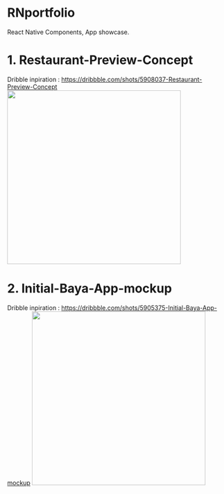 # RNportfolio
React Native Components, App showcase.

# 1. Restaurant-Preview-Concept
Dribble inpiration : https://dribbble.com/shots/5908037-Restaurant-Preview-Concept
<img src="https://cdn.dribbble.com/users/2563497/screenshots/5908037/iphone_6-7-8___4_2x.png" width="400">


# 2. Initial-Baya-App-mockup
Dribble inpiration : https://dribbble.com/shots/5905375-Initial-Baya-App-mockup
<img src="https://cdn.dribbble.com/users/1192538/screenshots/5905375/baya_2_2x.png" width="400">

